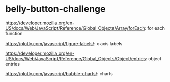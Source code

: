 # belly-button-challenge

https://developer.mozilla.org/en-US/docs/Web/JavaScript/Reference/Global_Objects/Array/forEach: for each function

https://plotly.com/javascript/figure-labels/: x axis labels

https://developer.mozilla.org/en-US/docs/Web/JavaScript/Reference/Global_Objects/Object/entries: object entries

https://plotly.com/javascript/bubble-charts/: charts
